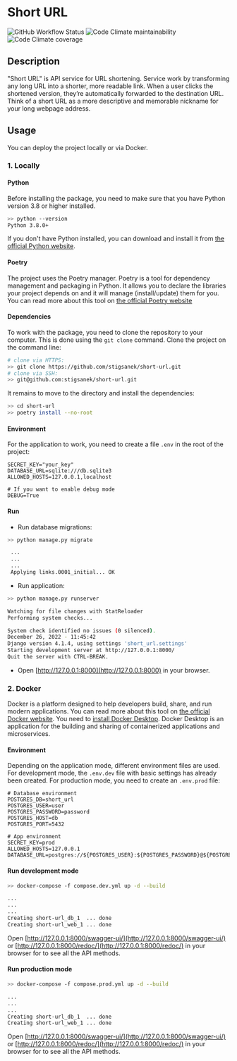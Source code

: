 # Short URL

![GitHub Workflow Status](https://img.shields.io/github/actions/workflow/status/stigsanek/short-url/pyci.yml?branch=main)
![Code Climate maintainability](https://img.shields.io/codeclimate/maintainability/stigsanek/short-url)
![Code Climate coverage](https://img.shields.io/codeclimate/coverage/stigsanek/short-url)

## Description

"Short URL" is API service for URL shortening. Service work by transforming any long URL into a shorter, more readable link. When a user clicks the shortened version, they’re automatically forwarded to the destination URL. Think of a short URL as a more descriptive and memorable nickname for your long webpage address.

## Usage

You can deploy the project locally or via Docker.

### 1. Locally

#### Python

Before installing the package, you need to make sure that you have Python version 3.8 or higher installed.

```bash
>> python --version
Python 3.8.0+
```

If you don't have Python installed, you can download and install it
from [the official Python website](https://www.python.org/downloads/).

#### Poetry

The project uses the Poetry manager. Poetry is a tool for dependency management and packaging in Python. It allows you
to declare the libraries your project depends on and it will manage (install/update) them for you. You can read more
about this tool on [the official Poetry website](https://python-poetry.org/)

#### Dependencies

To work with the package, you need to clone the repository to your computer. This is done using the `git clone` command.
Clone the project on the command line:

```bash
# clone via HTTPS:
>> git clone https://github.com/stigsanek/short-url.git
# clone via SSH:
>> git@github.com:stigsanek/short-url.git
```

It remains to move to the directory and install the dependencies:

```bash
>> cd short-url
>> poetry install --no-root
```

#### Environment

For the application to work, you need to create a file `.env` in the root of the project:

```
SECRET_KEY="your_key"
DATABASE_URL=sqlite:///db.sqlite3
ALLOWED_HOSTS=127.0.0.1,localhost

# If you want to enable debug mode
DEBUG=True
```

#### Run

* Run database migrations:

```bash
>> python manage.py migrate

 ...
 ...
 ...
 Applying links.0001_initial... OK
```

* Run application:

```bash
>> python manage.py runserver

Watching for file changes with StatReloader
Performing system checks...

System check identified no issues (0 silenced).
December 26, 2022 - 11:45:42
Django version 4.1.4, using settings 'short_url.settings'
Starting development server at http://127.0.0.1:8000/    
Quit the server with CTRL-BREAK.
```

* Open [http://127.0.0.1:8000](http://127.0.0.1:8000) in your browser.

### 2. Docker

Docker is a platform designed to help developers build, share, and run modern applications.
You can read more about this tool on [the official Docker website](https://www.docker.com/).
You need to [install Docker Desktop](https://www.docker.com/products/docker-desktop/).
Docker Desktop is an application for the building and sharing of containerized applications and microservices.

#### Environment

Depending on the application mode, different environment files are used.
For development mode, the `.env.dev` file with basic settings has already been created.
For production mode, you need to create an `.env.prod` file:

```
# Database environment
POSTGRES_DB=short_url
POSTGRES_USER=user
POSTGRES_PASSWORD=password
POSTGRES_HOST=db
POSTGRES_PORT=5432

# App environment
SECRET_KEY=prod
ALLOWED_HOSTS=127.0.0.1
DATABASE_URL=postgres://${POSTGRES_USER}:${POSTGRES_PASSWORD}@${POSTGRES_HOST}:${POSTGRES_PORT}/${POSTGRES_DB}
```

#### Run development mode

```bash
>> docker-compose -f compose.dev.yml up -d --build

...
...
...
Creating short-url_db_1  ... done
Creating short-url_web_1 ... done
```

Open [http://127.0.0.1:8000/swagger-ui/](http://127.0.0.1:8000/swagger-ui/) or [http://127.0.0.1:8000/redoc/](http://127.0.0.1:8000/redoc/) in your browser for to see all the API methods.

#### Run production mode

```bash
>> docker-compose -f compose.prod.yml up -d --build

...
...
...
Creating short-url_db_1  ... done
Creating short-url_web_1 ... done
```

Open [http://127.0.0.1:8000/swagger-ui/](http://127.0.0.1:8000/swagger-ui/) or [http://127.0.0.1:8000/redoc/](http://127.0.0.1:8000/redoc/) in your browser for to see all the API methods.
